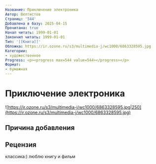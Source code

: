 ```yaml
---
Название: Приключение электроника
Автор: Велтистов
Страниц: '544'
Добавлена в базу: 2025-04-15
Прочитана: true
Начал читать: 1999-01-01
Закончил читать: 1999-01-01
Тип: '[[Книга]]'
Обложка: https://ir.ozone.ru/s3/multimedia-j/wc1000/6863328595.jpg
Категории:
- художественное
Progress: <p><progress max=544 value=544></progress></p>
Формат:
- бумажная
---
```

# Приключение электроника

![https://ir.ozone.ru/s3/multimedia-j/wc1000/6863328595.jpg|250](https://ir.ozone.ru/s3/multimedia-j/wc1000/6863328595.jpg)

## Причина добавления


## Рецензия

классика:) люблю книгу и фильм